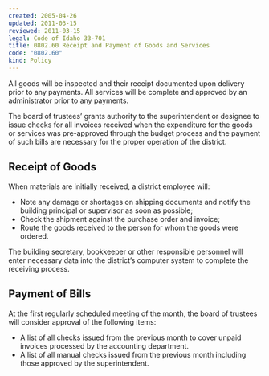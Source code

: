 ```yaml
---
created: 2005-04-26
updated: 2011-03-15
reviewed: 2011-03-15
legal: Code of Idaho 33-701
title: 0802.60 Receipt and Payment of Goods and Services
code: "0802.60"
kind: Policy
---
```


All goods will be inspected and their receipt documented upon delivery prior to any payments. All services will be complete and approved by an administrator prior to any payments.

The board of trustees’ grants authority to the superintendent or designee to issue checks for all invoices received when the expenditure for the goods or services was pre-approved through the budget process and the payment of such bills are necessary for the proper operation of the district.

## Receipt of Goods

When materials are initially received, a district employee will:

- Note any damage or shortages on shipping documents and notify the building principal or supervisor as soon as possible;
- Check the shipment against the purchase order and invoice;
- Route the goods received to the person for whom the goods were ordered.

The building secretary, bookkeeper or other responsible personnel will enter necessary data into the district’s computer system to complete the receiving process.

## Payment of Bills

At the first regularly scheduled meeting of the month, the board of trustees will consider approval of the following items:

- A list of all checks issued from the previous month to cover unpaid invoices processed by the accounting department.
- A list of all manual checks issued from the previous month including those approved by the superintendent.


